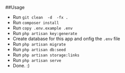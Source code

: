 ##Usage

-   Run `git clean  -d  -fx .`
-   Run `composer install`
-   Run `copy .env.example .env`
-   Run `php artisan key:generate`
-   Create database for this app and onfig the `.env` file
-   Run `php artisan migrate`
-   Run `php artisan db:seed`
-   Run `php artisan storage:links`
-   Run `php artisan serve`
-   Done. :)
